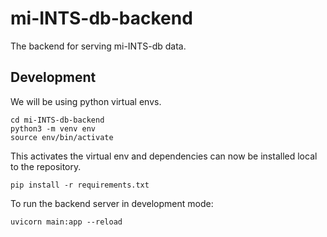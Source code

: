 # mi-INTS-db-backend

The backend for serving mi-INTS-db data.

## Development

We will be using python virtual envs.

```
cd mi-INTS-db-backend
python3 -m venv env
source env/bin/activate
```

This activates the virtual env and dependencies can now be installed local to the repository.

```
pip install -r requirements.txt
```

To run the backend server in development mode:

```
uvicorn main:app --reload
```
